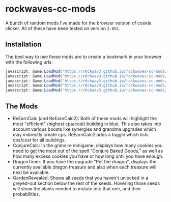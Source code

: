# rockwaves-cc-mods

A bunch of random mods I've made for the browser version of cookie clicker. All of these have been tested on version `2.052`.

## Installation

The best way to use these mods are to create a bookmark in your browser with the following urls:
```javascript
javascript: Game.LoadMod('https://r0ckwav3.github.io/rockwaves-cc-mods/ReEarnCalc.js');
javascript: Game.LoadMod('https://r0ckwav3.github.io/rockwaves-cc-mods/ReEarnCalc2.js');
javascript: Game.LoadMod('https://r0ckwav3.github.io/rockwaves-cc-mods/ConjureCalc.js');
javascript: Game.LoadMod('https://r0ckwav3.github.io/rockwaves-cc-mods/DragonTimer.js');
javascript: Game.LoadMod('https://r0ckwav3.github.io/rockwaves-cc-mods/GardenRevealed.js');
```

## The Mods
+ ReEarnCalc (and ReEarnCalc2): Both of these mods will highlight the most "efficient" (highest cps/cost) building in blue. This also takes into account various boosts like synergies and grandma upgrades which may indirectly create cps. ReEarnCalc2 adds a toggle which lists cps/cost for all buildings.
+ ConjureCalc: In the grimoire minigame, displays how many cookies you need to get the most out of the spell "Conjure Baked Goods," as well as how many excess cookies you have or how long until you have enough.
+ DragonTimer: If you have the upgrade "Pet the dragon", displays the currently available dragon treasure and also when each treasure will next be available.
+ GardenRevealed: Shows all seeds that you haven't unlocked in a greyed-out section below the rest of the seeds. Hovering those seeds will show the plants needed to mutate into that one, and their probabilities.
